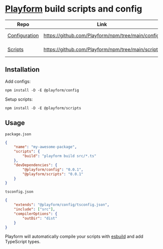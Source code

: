 # [Playform] build scripts and config

| Repo            | Link                                              | Version                                                                                                                            |
| --------------- | ------------------------------------------------- | ---------------------------------------------------------------------------------------------------------------------------------- |
| [Configuration] | https://github.com/Playform/npm/tree/main/config  | [![npm (scoped)](https://img.shields.io/npm/v/@playform/config?color=black&label=%20&logo=npm&logoColor=black)][@playform/config]  |
| [Scripts]       | https://github.com/Playform/npm/tree/main/scripts | [![npm (scoped)](https://img.shields.io/npm/v/@playform/config?color=black&label=%20&logo=npm&logoColor=black)][@playform/scripts] |

## Installation

Add configs:

`npm install -D -E @playform/config`

Setup scripts:

`npm install -D -E @playform/scripts`

## Usage

`package.json`

```json
{
	"name": "my-awesome-package",
	"scripts": {
		"build": "playform build src/*.ts"
	},
	"devDependencies": {
		"@playform/config": "0.0.1",
		"@playform/scripts": "0.0.1"
	}
}
```

`tsconfig.json`

```json
{
	"extends": "@playform/config/tsconfig.json",
	"include": ["src"],
	"compilerOptions": {
		"outDir": "dist"
	}
}
```

Playform will automatically compile your scripts with [esbuild] and add
TypeScript types.

[@playform/config]: https://npmjs.org/@playform/config
[@playform/scripts]: https://npmjs.org/@playform/scripts
[configuration]: https://github.com/Playform/npm/tree/main/config
[scripts]: https://github.com/Playform/npm/tree/main/scripts
[playform]: https://playform.cloud
[esbuild]: https://npmjs.org/esbuild
